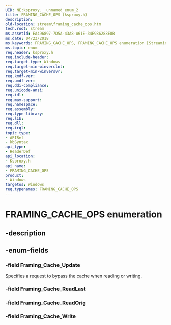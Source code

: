 ```yaml
---
UID: NE:ksproxy.__unnamed_enum_2
title: FRAMING_CACHE_OPS (ksproxy.h)
description: 
old-location: stream\framing_cache_ops.htm
tech.root: stream
ms.assetid: EA496897-7D5A-43A8-A61E-34E986288E8B
ms.date: 04/23/2018
ms.keywords: FRAMING_CACHE_OPS, FRAMING_CACHE_OPS enumeration [Streaming Media Devices], Framing_Cache_ReadLast, Framing_Cache_ReadOrig, Framing_Cache_Update, Framing_Cache_Write, ksproxy/FRAMING_CACHE_OPS, ksproxy/Framing_Cache_ReadLast, ksproxy/Framing_Cache_ReadOrig, ksproxy/Framing_Cache_Update, ksproxy/Framing_Cache_Write, stream.framing_cache_ops
ms.topic: enum
req.header: ksproxy.h
req.include-header: 
req.target-type: Windows
req.target-min-winverclnt: 
req.target-min-winversvr: 
req.kmdf-ver: 
req.umdf-ver: 
req.ddi-compliance: 
req.unicode-ansi: 
req.idl: 
req.max-support: 
req.namespace: 
req.assembly: 
req.type-library: 
req.lib: 
req.dll: 
req.irql: 
topic_type:
- APIRef
- kbSyntax
api_type:
- HeaderDef
api_location:
- Ksproxy.h
api_name:
- FRAMING_CACHE_OPS
product:
- Windows
targetos: Windows
req.typenames: FRAMING_CACHE_OPS
---
```


# FRAMING_CACHE_OPS enumeration


## -description





## -enum-fields




### -field Framing_Cache_Update

Specifies a request to bypass the cache when reading or writing.


### -field Framing_Cache_ReadLast


### -field Framing_Cache_ReadOrig


### -field Framing_Cache_Write

